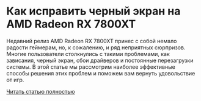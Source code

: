 # Как исправить черный экран на AMD Radeon RX 7800XT



Недавний релиз AMD Radeon RX 7800XT принес с собой немало радости геймерам, но, к сожалению, и ряд неприятных сюрпризов. Многие пользователи столкнулись с такими проблемами, как зависания, черный экран, сбои драйверов и постоянные перезагрузки системы. В этой статье мы рассмотрим наиболее эффективные способы решения этих проблем и поможем вам вернуть удовольствие от игр.

[Читать статью полностью](https://xyberbara.com/gaming/amd-7800xt-black-screen/)
